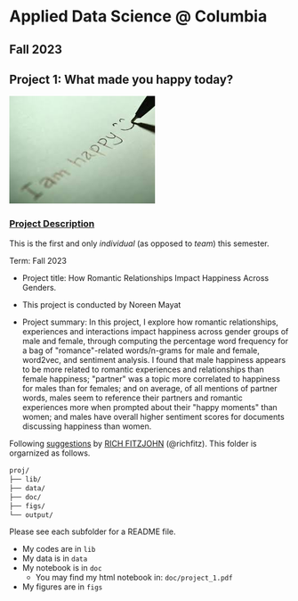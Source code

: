# Applied Data Science @ Columbia
## Fall 2023
## Project 1: What made you happy today?

![image](figs/title.jpeg)

### [Project Description](doc/Proj1_desc.md)
This is the first and only *individual* (as opposed to *team*) this semester. 

Term: Fall 2023

+ Project title: How Romantic Relationships Impact Happiness Across Genders. 
+ This project is conducted by Noreen Mayat

+ Project summary: In this project, I explore how romantic relationships, experiences and interactions impact happiness across gender groups of male and female, through computing the percentage word frequency for a bag of "romance"-related words/n-grams for male and female, word2vec, and sentiment analysis. I found that male happiness appears to be more related to romantic experiences and relationships than female happiness; "partner" was a topic more correlated to happiness for males than for females; and on average, of all mentions of partner words, males seem to reference their partners and romantic experiences more when prompted about their "happy moments" than women; and males have overall higher sentiment scores for documents discussing happiness than women. 

Following [suggestions](http://nicercode.github.io/blog/2013-04-05-projects/) by [RICH FITZJOHN](http://nicercode.github.io/about/#Team) (@richfitz). This folder is orgarnized as follows.

```
proj/
├── lib/
├── data/
├── doc/
├── figs/
└── output/
```

Please see each subfolder for a README file.

+ My codes are in ```lib```
+ My data is in ```data```
+ My notebook is in ```doc```
  + You may find my html notebook in: ```doc/project_1.pdf```
+ My figures are in ```figs```
